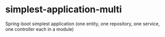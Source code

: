 # simplest-application-multi
Spring-boot simplest application (one entity, one repository, one service, one controller each in a module)

